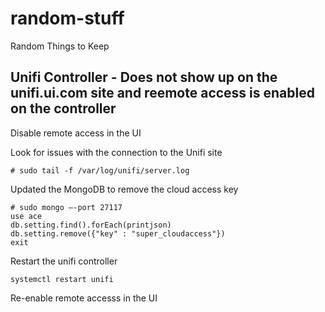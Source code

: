 # random-stuff
Random Things to Keep

## Unifi Controller - Does not show up on the unifi.ui.com site and reemote access is enabled on the controller

Disable remote access in the UI

Look for issues with the connection to the Unifi site
```
# sudo tail -f /var/log/unifi/server.log
```
Updated the MongoDB to remove the cloud access key
```
# sudo mongo —-port 27117
use ace
db.setting.find().forEach(printjson)
db.setting.remove({"key" : "super_cloudaccess"})
exit
```
Restart the unifi controller
```
systemctl restart unifi
```

Re-enable remote accesss in the UI
